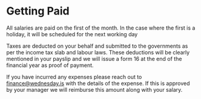 # Getting Paid

All salaries are paid on the first of the month. In the case where the first is a holiday, it will be scheduled for the next working day

Taxes are deducted on your behalf and submitted to the governments as per the income tax slab and labour laws. These deductions will be clearly mentioned in your payslip and we will issue a form 16 at the end of the financial year as proof of payment.

If you have incurred any expenses please reach out to finance@wednesday.is with the details of the expense. If this is approved by your manager we will reimburse this amount along with your salary.




